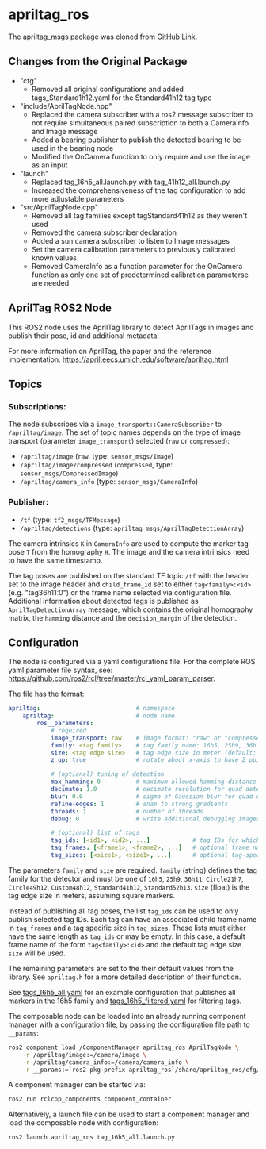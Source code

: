 # apriltag_ros
The apriltag_msgs package was cloned from [GitHub Link](https://github.com/christianrauch/apriltag_ros).

## Changes from the Original Package
- "cfg"
  - Removed all original configurations and added tags_Standard1h12.yaml for the Standard41h12 tag type
- "include/AprilTagNode.hpp"
  - Replaced the camera subscriber with a ros2 message subscriber to not require simultaneous paired subscription to both a CameraInfo and Image message
  - Added a bearing publisher to publish the detected bearing to be used in the bearing node
  - Modified the OnCamera function to only require and use the image as an input
- "launch"
  - Replaced tag_16h5_all.launch.py with tag_41h12_all.launch.py
  - Increased the comprehensiveness of the tag configuration to add more adjustable parameters
- "src/AprilTagNode.cpp"
  - Removed all tag families except tagStandard41h12 as they weren't used
  - Removed the camera subscriber declaration
  - Added a sun camera subscriber to listen to Image messages
  - Set the camera calibration parameters to previously calibrated known values
  - Removed CameraInfo as a function parameter for the OnCamera function as only one set of predetermined calibration parameterse are needed

## AprilTag ROS2 Node

This ROS2 node uses the AprilTag library to detect AprilTags in images and publish their pose, id and additional metadata.

For more information on AprilTag, the paper and the reference implementation: https://april.eecs.umich.edu/software/apriltag.html

## Topics

### Subscriptions:
The node subscribes via a `image_transport::CameraSubscriber` to `/apriltag/image`. The set of topic names depends on the type of image transport (parameter `image_transport`) selected (`raw` or `compressed`):
- `/apriltag/image` (`raw`, type: `sensor_msgs/Image`)
- `/apriltag/image/compressed` (`compressed`, type: `sensor_msgs/CompressedImage`)
- `/apriltag/camera_info` (type: `sensor_msgs/CameraInfo`)

### Publisher:
- `/tf` (type: `tf2_msgs/TFMessage`)
- `/apriltag/detections` (type: `apriltag_msgs/AprilTagDetectionArray`)

The camera intrinsics `K` in `CameraInfo` are used to compute the marker tag pose `T` from the homography `H`. The image and the camera intrinsics need to have the same timestamp.

The tag poses are published on the standard TF topic `/tf` with the header set to the image header and `child_frame_id` set to either `tag<family>:<id>` (e.g. "tag36h11:0") or the frame name selected via configuration file. Additional information about detected tags is published as `AprilTagDetectionArray` message, which contains the original homography  matrix, the `hamming` distance and the `decision_margin` of the detection.

## Configuration

The node is configured via a yaml configurations file. For the complete ROS yaml parameter file syntax, see: https://github.com/ros2/rcl/tree/master/rcl_yaml_param_parser.

The file has the format:
```YAML
apriltag:                           # namespace
    apriltag:                       # node name
        ros__parameters:
            # required
            image_transport: raw    # image format: "raw" or "compressed" (default: raw)
            family: <tag family>    # tag family name: 16h5, 25h9, 36h11 (default: 36h11)
            size: <tag edge size>   # tag edge size in meter (default: 2.0)
            z_up: true              # rotate about x-axis to have Z pointing upwards (default: false)

            # (optional) tuning of detection
            max_hamming: 0          # maximum allowed hamming distance (corrected bits)
            decimate: 1.0           # decimate resolution for quad detection
            blur: 0.0               # sigma of Gaussian blur for quad detection
            refine-edges: 1         # snap to strong gradients
            threads: 1              # number of threads
            debug: 0                # write additional debugging images to current working directory

            # (optional) list of tags
            tag_ids: [<id1>, <id2>, ...]            # tag IDs for which to publish transform
            tag_frames: [<frame1>, <frame2>, ...]   # optional frame names
            tag_sizes: [<size1>, <size1>, ...]      # optional tag-specific edge size
```

The parameters `family` and `size` are required. `family` (string) defines the tag family for the detector and must be one of `16h5`, `25h9`, `36h11`, `Circle21h7`, `Circle49h12`, `Custom48h12`, `Standard41h12`, `Standard52h13`. `size` (float) is the tag edge size in meters, assuming square markers.

Instead of publishing all tag poses, the list `tag_ids` can be used to only publish selected tag IDs. Each tag can have an associated child frame name in `tag_frames` and a tag specific size in `tag_sizes`. These lists must either have the same length as `tag_ids` or may be empty. In this case, a default frame name of the form `tag<family>:<id>` and the default tag edge size `size` will be used.

The remaining parameters are set to the their default values from the library. See `apriltag.h` for a more detailed description of their function.

See [tags_16h5_all.yaml](cfg/tags_16h5_all.yaml) for an example configuration that publishes all markers in the 16h5 family and [tags_16h5_filtered.yaml](cfg/tags_16h5_filtered.yaml) for filtering tags.

The composable node can be loaded into an already running component manager with a configuration file, by passing the configuration file path to `__params`:
```bash
ros2 component load /ComponentManager apriltag_ros AprilTagNode \
    -r /apriltag/image:=/camera/image \
    -r /apriltag/camera_info:=/camera/camera_info \
    -r __params:=`ros2 pkg prefix apriltag_ros`/share/apriltag_ros/cfg/tags_16h5_all.yaml
```
A component manager can be started via:
```bash
ros2 run rclcpp_components component_container
```

Alternatively, a launch file can be used to start a component manager and load the composable node with configuration:
```bash
ros2 launch apriltag_ros tag_16h5_all.launch.py
```
